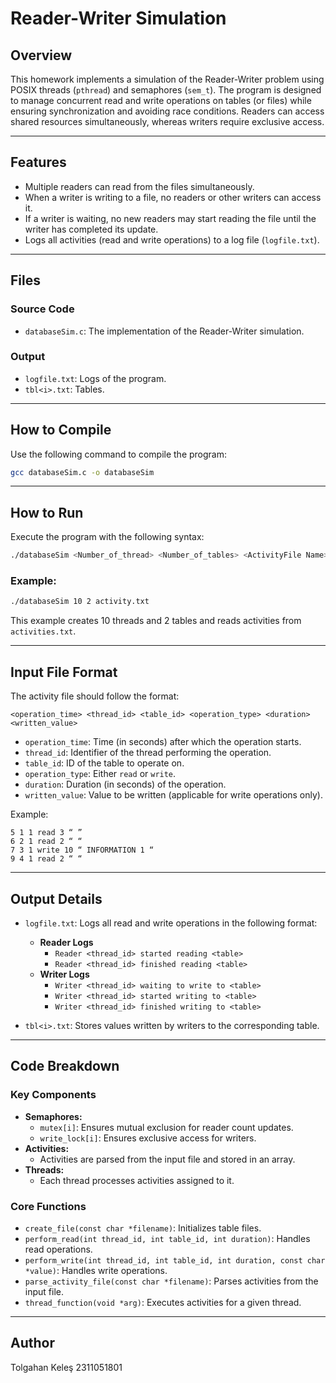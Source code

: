 # Reader-Writer Simulation

## Overview
This homework implements a simulation of the Reader-Writer problem using POSIX threads (`pthread`) and semaphores (`sem_t`). The program is designed to manage concurrent read and write operations on tables (or files) while ensuring synchronization and avoiding race conditions. Readers can access shared resources simultaneously, whereas writers require exclusive access.

---

## Features
- Multiple readers can read from the files simultaneously.
- When a writer is writing to a file, no readers or other writers can access it.
- If a writer is waiting, no new readers may start reading the file until the writer has completed its update.
- Logs all activities (read and write operations) to a log file (`logfile.txt`).

---

## Files
### Source Code
- `databaseSim.c`: The implementation of the Reader-Writer simulation.

### Output
- `logfile.txt`: Logs of the program.
- `tbl<i>.txt`: Tables.

---

## How to Compile
Use the following command to compile the program:
```bash
gcc databaseSim.c -o databaseSim
```

---

## How to Run
Execute the program with the following syntax:
```bash
./databaseSim <Number_of_thread> <Number_of_tables> <ActivityFile Name>
```

### Example:
```bash
./databaseSim 10 2 activity.txt
```
This example creates 10 threads and 2 tables and reads activities from `activities.txt`.

---

## Input File Format
The activity file should follow the format:
```
<operation_time> <thread_id> <table_id> <operation_type> <duration> <written_value>
```
- `operation_time`: Time (in seconds) after which the operation starts.
- `thread_id`: Identifier of the thread performing the operation.
- `table_id`: ID of the table to operate on.
- `operation_type`: Either `read` or `write`.
- `duration`: Duration (in seconds) of the operation.
- `written_value`: Value to be written (applicable for write operations only).

Example:
```
5 1 1 read 3 “ ”
6 2 1 read 2 “ “
7 3 1 write 10 “ INFORMATION 1 “
9 4 1 read 2 “ “
```

---

## Output Details
- `logfile.txt`: Logs all read and write operations in the following format:
  - **Reader Logs**
    - `Reader <thread_id> started reading <table>`
    - `Reader <thread_id> finished reading <table>`
  - **Writer Logs**
    - `Writer <thread_id> waiting to write to <table>`
    - `Writer <thread_id> started writing to <table>`
    - `Writer <thread_id> finished writing to <table>`

- `tbl<i>.txt`: Stores values written by writers to the corresponding table.

---

## Code Breakdown
### Key Components
- **Semaphores:**
  - `mutex[i]`: Ensures mutual exclusion for reader count updates.
  - `write_lock[i]`: Ensures exclusive access for writers.
- **Activities:**
  - Activities are parsed from the input file and stored in an array.
- **Threads:**
  - Each thread processes activities assigned to it.

### Core Functions
- `create_file(const char *filename)`: Initializes table files.
- `perform_read(int thread_id, int table_id, int duration)`: Handles read operations.
- `perform_write(int thread_id, int table_id, int duration, const char *value)`: Handles write operations.
- `parse_activity_file(const char *filename)`: Parses activities from the input file.
- `thread_function(void *arg)`: Executes activities for a given thread.

---

## Author
Tolgahan Keleş
2311051801

